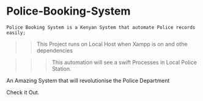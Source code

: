 # Police-Booking-System

    Police Booking System is a Kenyan System that automate Police records easily;

>> This Project runs on Local Host when Xampp is on and othe dependencies

   >>> This automation will see a swift Processes in Local Police Station.
>   >> 
An Amazing  System that will revolutionise the Police Department
          


Check it Out.
